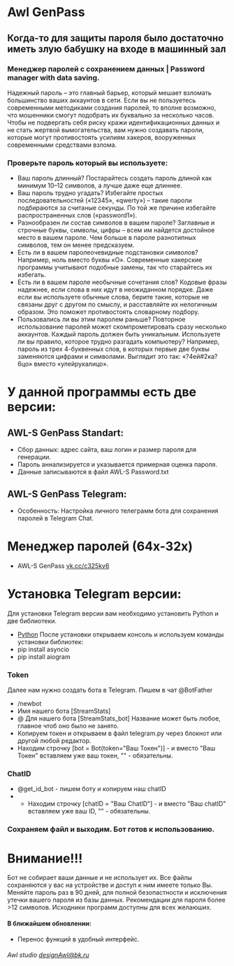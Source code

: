 # Awl GenPass
## Когда-то для защиты пароля было достаточно иметь злую бабушку на входе в машинный зал

### Менеджер паролей с сохранением данных | Password manager with data saving.
Надежный пароль – это главный барьер, который мешает взломать большинство ваших аккаунтов в сети. Если вы не пользуетесь современными методиками создания паролей, то вполне возможно, что мошенники смогут подобрать их буквально за несколько часов. Чтобы не подвергать себя риску кражи идентификационных данных и не стать жертвой вымогательства, вам нужно создавать пароли, которые могут противостоять усилиям хакеров, вооруженных современными средствами взлома. 

### Проверьте пароль который вы используете:
* Ваш пароль длинный? Постарайтесь создать пароль длиной как минимум 10–12 символов, а лучше даже еще длиннее.
* Ваш пароль трудно угадать? Избегайте простых последовательностей («12345», «qwerty») – такие пароли подбираются за считаные секунды. По той же причине избегайте распространенных слов («password1»).
* Разнообразен ли состав символов в вашем пароле? Заглавные и строчные буквы, символы, цифры – всем им найдется достойное место в вашем пароле. Чем больше в пароле разнотипных символов, тем он менее предсказуем.
* Есть ли в вашем паролеочевидные подстановки символов? Например, ноль вместо буквы «О». Современные хакерские программы учитывают подобные замены, так что старайтесь их избегать.
* Есть ли в вашем пароле необычные сочетания слов? Кодовые фразы надежнее, если слова в них идут в неожиданном порядке. Даже если вы используете обычные слова, берите такие, которые не связаны друг с другом по смыслу, и расставляйте их нелогичным образом. Это поможет противостоять словарному подбору.
* Пользовались ли вы этим паролем раньше? Повторное использование паролей может скомпрометировать сразу несколько аккаунтов. Каждый пароль должен быть уникальным.
Используете ли вы правило, которое трудно разгадать компьютеру? Например, пароль из трех 4-буквенных слов, в которых первые две буквы заменяются цифрами и символами. Выглядит это так: «?4ей#2ка?6цо» вместо «улейрукалицо».

# У данной программы есть две версии:
## AWL-S GenPass Standart: 
* Сбор данных: адрес сайта, ваш логин и размер пароля для генерации.
* Пароль аннализируется и указывается примерная оценка пароля.
* Данные записываются в файл AWL-S Password.txt
## AWL-S GenPass Telegram: 
* Особенность: Настройка личного телеграмм бота для сохранения паролей в Telegram Chat.

# Менеджер паролей (64x-32x)
* AWL-S GenPass [vk.cc/c325kv6](https://vk.cc/c325kv) 

# Установка Telegram версии:
Для установки Telegram версии вам необходимо установить Python и две библиотеки.
* [Python](https://www.python.org/)
После установки открываем консоль и используем команды установки библиотек:
* pip install asyncio
* pip install aiogram
### Token
Далее нам нужно создать бота в Telegram.
Пишем в чат @BotFather
* /newbot
* Имя нашего бота [StreamStats]
* @ Для нашего бота [StreamStats_bot]
Название может быть любое, главное чтоб оно было не занято.
* Копируем токен и открываем в файл telegram.py через блокнот или другой любой редактор.
* Находим строчку [bot = Bot(token="Ваш Токен")] - и вместо "Ваш Токен" вставляем уже ваш токен, "" - обязательны.
### ChatID
* @get_id_bot - пишем боту и копируем наш chatID
* * Находим строчку [chatID = "Ваш ChatID"] - и вместо "Ваш chatID" вставляем уже ваш ID, "" - обязательны.
### Сохраняем файл и выходим. Бот готов к использованию.
# Внимание!!!
Бот не собирает ваши данные и не использует их. Все файлы сохраняются у вас на устройстве и доступ к ним имеете только Вы.
Меняйте пароль раз в 90 дней, для полной безопастности и исключения утечки вашего пароля из базы данных.
Рекомендации для пароля более >12 символов. Исходники программ доступны для всех желаюших.

#### В ближайшем обновлении:
* Перенос функций в удобный интерфейс.

###### Awl studio <designAwl@bk.ru>
